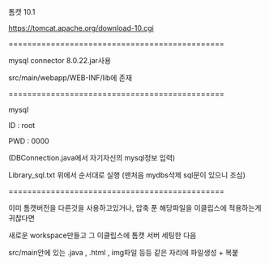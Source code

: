 톰캣 10.1

https://tomcat.apache.org/download-10.cgi

==============================================

mysql connector 8.0.22.jar사용

src/main/webapp/WEB-INF/lib에 존재

==============================================

mysql 

ID : root 

PWD : 0000

(DBConnection.java에서 자기자신의 mysql정보 입력)

Library_sql.txt   위에서 순서대로 실행 (맨처음 mydbs삭제 sql문이 있으니 조심)

==============================================

이미 톰캣버전을 다른것을 사용하고있거나, 압축 푼 해당파일을 이클립스에 적용하는게 귀찮다면

새로운 workspace만들고 그 이클립스에 톰캣 서버 세팅한 다음

src/main안에 있는 .java , .html , img파일 등등 같은 자리에 파일생성 + 복붙
